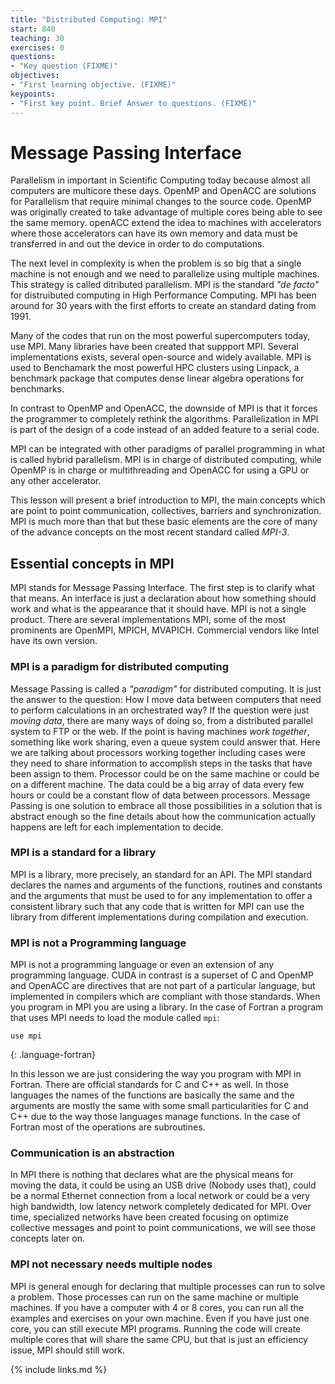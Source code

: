 ```yaml
---
title: "Distributed Computing: MPI"
start: 840
teaching: 30
exercises: 0
questions:
- "Key question (FIXME)"
objectives:
- "First learning objective. (FIXME)"
keypoints:
- "First key point. Brief Answer to questions. (FIXME)"
---
```


# Message Passing Interface

Parallelism in important in Scientific Computing today because almost all computers are multicore these days.
OpenMP and OpenACC are solutions for Parallelism that require minimal changes to the source code.
OpenMP was originally created to take advantage of multiple cores being able to see the same memory.
openACC extend the idea to machines with accelerators where those accelerators can have its own memory and data must be transferred in and out the device in order to do computations.

The next level in complexity is when the problem is so big that a single machine is not enough and we need to parallelize using multiple machines.
This strategy is called ditributed parallelism.
MPI is the standard *"de facto"* for distruibuted computing in High Performance Computing.
MPI has been around for 30 years with the first efforts to create an standard dating from 1991.

Many of the codes that run on the most powerful supercomputers today, use MPI.
Many libraries have been created that suppport MPI.
Several implementations exists, several open-source and widely available.
MPI is used to Benchamark the most powerful HPC clusters using Linpack, a benchmark package that computes dense linear algebra operations for benchmarks.

In contrast to OpenMP and OpenACC, the downside of MPI is that it forces the programmer to completely rethink the algorithms.
Parallelization in MPI is part of the design of a code instead of an added feature to a serial code.

MPI can be integrated with other paradigms of parallel programming in what is called hybrid parallelism.
MPI is in charge of distributed computing, while OpenMP is in charge or multithreading and OpenACC for using a GPU or any other accelerator.

This lesson will present a brief introduction to MPI, the main concepts which are point to point communication, collectives, barriers and synchronization.
MPI is much more than that but these basic elements are the core of many of the advance concepts on the most recent standard called *MPI-3*.

## Essential concepts in MPI

MPI stands for Message Passing Interface.
The first step is to clarify what that means.
An interface is just a declaration about how something should work and what is the appearance that it should have.
MPI is not a single product.
There are several implementations MPI, some of the most prominents are OpenMPI, MPICH, MVAPICH.
Commercial vendors like Intel have its own version.

### MPI is a paradigm for distributed computing

Message Passing is called a *"paradigm"* for distributed computing.
It is just the answer to the question: How I move data between computers that need to perform calculations in an orchestrated way?
If the question were just *moving data*, there are many ways of doing so, from a distributed parallel system to FTP or the web.
If the point is having machines *work together*, something like work sharing, even a queue system could answer that.
Here we are talking about processors working together including cases were they need to share information to accomplish steps in the tasks that have been assign to them.
Processor could be on the same machine or could be on a different machine.
The data could be a big array of data every few hours or could be a constant flow of data between processors.
Message Passing is one solution to embrace all those possibilities in a solution that is abstract enough so the fine details about how the communication actually happens are left for each implementation to decide.

### MPI is a standard for a library

MPI is a library, more precisely, an standard for an API.
The MPI standard declares the names and arguments of the functions, routines and constants and the arguments that must be used to for any implementation to offer a consistent library such that any code that is written for MPI can use the library from different implementations during compilation and execution.

### MPI is not a Programming language

MPI is not a programming language or even an extension of any programming language.
CUDA in contrast is a superset of C and OpenMP and OpenACC are directives that are not part of a particular language, but implemented in compilers which are compliant with those standards.
When you program in MPI you are using a library. In the case of Fortran a program that uses MPI needs to load the module called ``mpi``:

~~~
use mpi
~~~
{: .language-fortran}

In this lesson we are just considering the way you program with MPI in Fortran.
There are official standards for C and C++ as well.
In those languages the names of the functions are basically the same and the arguments are mostly the same with some small particularities for C and C++ due to the way those languages manage functions.
In the case of Fortran most of the operations are subroutines.


### Communication is an abstraction

In MPI there is nothing that declares what are the physical means for moving the data, it could be using an USB drive (Nobody uses that), could be a normal Ethernet connection from a local network or could be a very high bandwidth, low latency network completely dedicated for MPI.
Over time, specialized networks have been created focusing on optimize collective messages and point to point communications, we will see those concepts later on.

### MPI not necessary needs multiple nodes

MPI is general enough for declaring that multiple processes can run to solve a problem.
Those processes can run on the same machine or multiple machines.
If you have a computer with 4 or 8 cores, you can run all the examples and exercises on your own machine.
Even if you have just one core, you can still execute MPI programs.
Running the code will create multiple cores that will share the same CPU, but that is just an efficiency issue, MPI should still work.






{% include links.md %}
